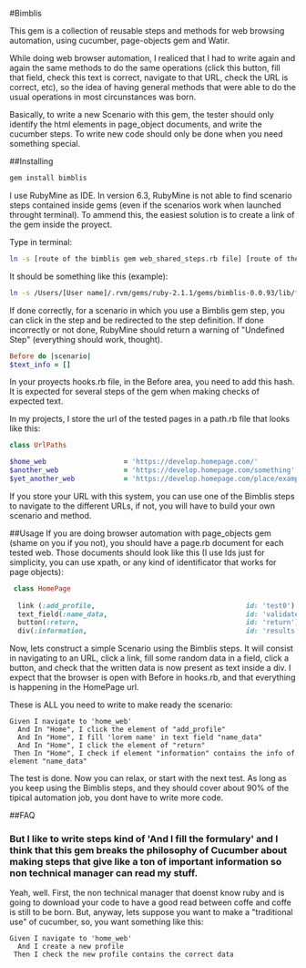 #Bimblis

This gem is a collection of reusable steps and methods for web browsing automation, using cucumber, page-objects gem and Watir.

While doing web browser automation, I realiced that I had to write again and again the same methods to do the same operations (click this button, fill that field, check this text is correct, navigate to that URL, check the URL is correct, etc), so the idea of having general methods that were able to do the usual operations in most circunstances was born.

Basically, to write a new Scenario with this gem, the tester should only identify the html elements in page_object documents, and write the cucumber steps. To write new code should only be done when you need something special. 

##Installing

```bash
gem install bimblis
```
I use RubyMine as IDE. In version 6.3, RubyMine is not able to find scenario steps contained inside gems (even if the scenarios work when launched throught terminal). To ammend this, the easiest solution is to create a link of the gem inside the proyect.

Type in terminal:
```bash
ln -s [route of the bimblis gem web_shared_steps.rb file] [route of the proyect features/steps folder]
 ```
It should be something like this (example):
```bash
ln -s /Users/[User name]/.rvm/gems/ruby-2.1.1/gems/bimblis-0.0.93/lib/features/step_definitions/web_shared_steps.rb /Users/[User name]/Documents/Git/qa-automation/features/step_definitions
 ```
If done correctly, for a scenario in which you use a Bimblis gem step, you can click in the step and be redirected to the step definition. If done incorrectly or not done, RubyMine should return a warning of "Undefined Step" (everything should work, thought).

```ruby
Before do |scenario|
$text_info = []
```
In your proyects hooks.rb file, in the Before area, you need to add this hash. It is expected for several steps of the gem when making checks of expected text.

In my projects, I store the url of the tested pages in a path.rb file that looks like this:
```ruby
class UrlPaths

$home_web                   = 'https://develop.homepage.com/'
$another_web                = 'https://develop.homepage.com/something'
$yet_another_web            = 'https://develop.homepage.com/place/example'
```
If you store your URL with this system, you can use one of the Bimblis steps to navigate to the different URLs, if not, you will have to build your own scenario and method.


##Usage
If you are doing browser automation with page_objects gem (shame on you if you not), you should have a page.rb document for each tested web. Those documents should look like this (I use Ids just for simplicity, you can use xpath, or any kind of identificator that works for page objects):

```ruby
 class HomePage
 
  link (:add_profile,                                     id: 'test0')
  text_field(:name_data,                                  id: 'validate_field_of_study')
  button(:return,                                         id: 'return')
  div(:information,                                       id: 'results')
``` 

Now, lets construct a simple Scenario using the Bimblis steps. It will consist in navigating to an URL, click a link, fill some random data in a field, click a button, and check that the written data is now present as text inside a div. I expect that the browser is open with Before in hooks.rb, and that everything is happening in the HomePage url.

These is ALL you need to write to make ready the scenario:

```cucumber
Given I navigate to 'home_web'
  And In "Home", I click the element of "add_profile"
  And In "Home", I fill 'lorem name' in text field "name_data"
  And In "Home", I click the element of "return"
 Then In "Home", I check if element "information" contains the info of element "name_data"
``` 

The test is done. Now you can relax, or start with the next test. As long as you keep using the Bimblis steps, and they should cover about 90% of the tipical automation job, you dont have to write more code.

##FAQ
### But I like to write steps kind of 'And I fill the formulary' and I think that this gem breaks the philosophy of Cucumber about making steps that give like a ton of important information so non technical manager can read my stuff.

Yeah, well. First, the non technical manager that doenst know ruby and is going to download your code to have a good read between coffe and coffe is still to be born. But, anyway, lets suppose you want to make a "traditional use" of cucumber, so, you want something like this:

```cucumber
Given I navigate to 'home_web'
  And I create a new profile
 Then I check the new profile contains the correct data 
``` 
